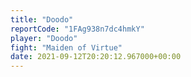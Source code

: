 ```yaml
---
title: "Doodo"
reportCode: "1FAg938n7dc4hmkY"
player: "Doodo"
fight: "Maiden of Virtue"
date: 2021-09-12T20:20:12.967000+00:00
---
```

